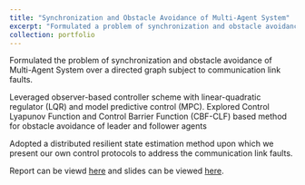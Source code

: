 ```yaml
---
title: "Synchronization and Obstacle Avoidance of Multi-Agent System"
excerpt: "Formulated a problem of synchronization and obstacle avoidance of Multi-Agent System with directed graph. Controllers based on LQR-CBF-CLF and MPC-CBF-CLF was developed. 1<br/><img src='/images/500x300.png'>"
collection: portfolio
---
```

Formulated the problem of synchronization and obstacle avoidance of Multi-Agent System over a directed graph subject to communication link faults.

Leveraged observer-based controller scheme with linear-quadratic regulator (LQR) and model predictive control (MPC). Explored Control Lyapunov Function and Control Barrier Function (CBF-CLF) based method for obstacle avoidance of leader and follower agents

Adopted a distributed resilient state estimation method upon which we present our own control protocols to address the communication link faults.

Report can be viewd [here](https://www.overleaf.com/read/gpdqjsqvggrh) and slides can be viewed [here](https://docs.google.com/presentation/d/1s6Ba3y0D9pZgH-MT7rRAsKmhZH_HD6-R2XlpOyxg2rk/edit?usp=sharing).
